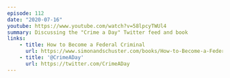 ```yaml
---
episode: 112
date: "2020-07-16"
youtube: https://www.youtube.com/watch?v=58lpcyTWUl4
summary: Discussing the "Crime a Day" Twitter feed and book
links:
    - title: How to Become a Federal Criminal
      url: https://www.simonandschuster.com/books/How-to-Become-a-Federal-Criminal/Mike-Chase/9781982112516
    - title: '@CrimeADay'
      url: https://twitter.com/CrimeADay
---
```

